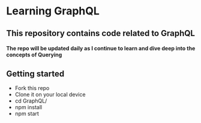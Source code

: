 # Learning GraphQL

## This repository contains code related to GraphQL

#### The repo will be updated daily as I continue to learn and dive deep into the concepts of Querying

## Getting started

- Fork this repo
- Clone it on your local device
- cd GraphQL/
- npm install
- npm start
